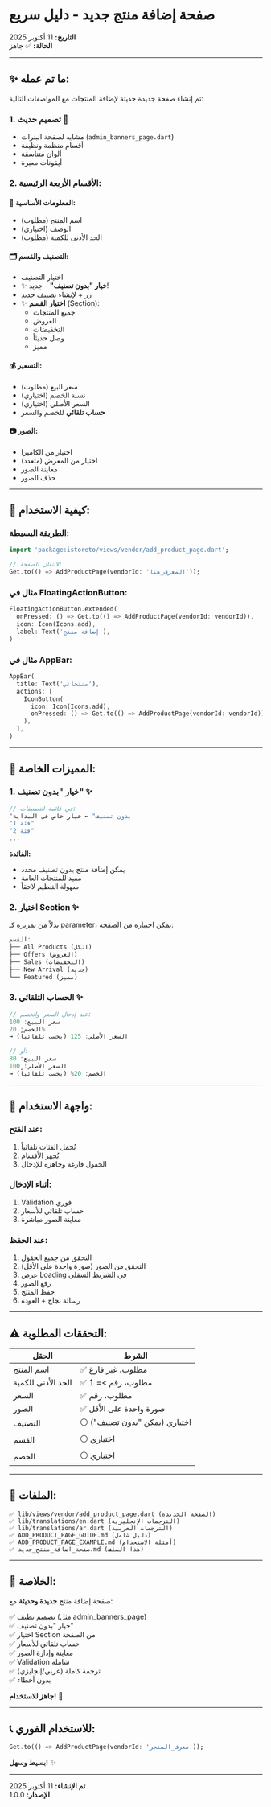 # صفحة إضافة منتج جديد - دليل سريع

**التاريخ:** 11 أكتوبر 2025  
**الحالة:** ✅ جاهز

---

## ✨ ما تم عمله:

تم إنشاء صفحة جديدة حديثة لإضافة المنتجات مع المواصفات التالية:

### 1. **تصميم حديث** 🎨
- مشابه لصفحة البنرات (`admin_banners_page.dart`)
- أقسام منظمة ونظيفة
- ألوان متناسقة
- أيقونات معبرة

### 2. **الأقسام الأربعة الرئيسية:**

#### 📝 **المعلومات الأساسية:**
- اسم المنتج (مطلوب)
- الوصف (اختياري)
- الحد الأدنى للكمية (مطلوب)

#### 🗂️ **التصنيف والقسم:**
- اختيار التصنيف
- ✨ **خيار "بدون تصنيف"** - جديد!
- زر + لإنشاء تصنيف جديد
- ✨ **اختيار القسم** (Section):
  - جميع المنتجات
  - العروض
  - التخفيضات
  - وصل حديثاً
  - مميز

#### 💰 **التسعير:**
- سعر البيع (مطلوب)
- نسبة الخصم (اختياري)
- السعر الأصلي (اختياري)
- **حساب تلقائي** للخصم والسعر

#### 📷 **الصور:**
- اختيار من الكاميرا
- اختيار من المعرض (متعدد)
- معاينة الصور
- حذف الصور

---

## 🚀 كيفية الاستخدام:

### الطريقة البسيطة:

```dart
import 'package:istoreto/views/vendor/add_product_page.dart';

// الانتقال للصفحة
Get.to(() => AddProductPage(vendorId: 'المعرف_هنا'));
```

### مثال في FloatingActionButton:

```dart
FloatingActionButton.extended(
  onPressed: () => Get.to(() => AddProductPage(vendorId: vendorId)),
  icon: Icon(Icons.add),
  label: Text('إضافة منتج'),
)
```

### مثال في AppBar:

```dart
AppBar(
  title: Text('منتجاتي'),
  actions: [
    IconButton(
      icon: Icon(Icons.add),
      onPressed: () => Get.to(() => AddProductPage(vendorId: vendorId)),
    ),
  ],
)
```

---

## 🎯 المميزات الخاصة:

### 1. **خيار "بدون تصنيف"** ✨

```dart
// في قائمة التصنيفات:
"بدون تصنيف" ← خيار خاص في البداية
"فئة 1"
"فئة 2"
...
```

**الفائدة:**
- يمكن إضافة منتج بدون تصنيف محدد
- مفيد للمنتجات العامة
- سهولة التنظيم لاحقاً

### 2. **اختيار Section** ✨

بدلاً من تمريره كـ parameter، يمكن اختياره من الصفحة:

```dart
القسم:
├── All Products (الكل)
├── Offers (العروض)
├── Sales (التخفيضات)
├── New Arrival (جديد)
└── Featured (مميز)
```

### 3. **الحساب التلقائي** ✨

```dart
// عند إدخال السعر والخصم:
سعر البيع: 100
الخصم: 20%
→ السعر الأصلي: 125 (يحسب تلقائياً)

// أو:
سعر البيع: 80
السعر الأصلي: 100
→ الخصم: 20% (يحسب تلقائياً)
```

---

## 📱 واجهة الاستخدام:

### عند الفتح:
1. تُحمل الفئات تلقائياً
2. تُجهز الأقسام
3. الحقول فارغة وجاهزة للإدخال

### أثناء الإدخال:
1. Validation فوري
2. حساب تلقائي للأسعار
3. معاينة الصور مباشرة

### عند الحفظ:
1. التحقق من جميع الحقول
2. التحقق من الصور (صورة واحدة على الأقل)
3. عرض Loading في الشريط السفلي
4. رفع الصور
5. حفظ المنتج
6. رسالة نجاح + العودة

---

## ⚠️ التحققات المطلوبة:

| الحقل | الشرط |
|-------|-------|
| اسم المنتج | ✅ مطلوب، غير فارغ |
| الحد الأدنى للكمية | ✅ مطلوب، رقم >= 1 |
| السعر | ✅ مطلوب، رقم |
| الصور | ✅ صورة واحدة على الأقل |
| التصنيف | ⚪ اختياري (يمكن "بدون تصنيف") |
| القسم | ⚪ اختياري |
| الخصم | ⚪ اختياري |

---

## 📁 الملفات:

```
✅ lib/views/vendor/add_product_page.dart (الصفحة الجديدة)
✅ lib/translations/en.dart (الترجمات الإنجليزية)
✅ lib/translations/ar.dart (الترجمات العربية)
✅ ADD_PRODUCT_PAGE_GUIDE.md (دليل شامل)
✅ ADD_PRODUCT_PAGE_EXAMPLE.md (أمثلة الاستخدام)
✅ صفحة_اضافة_منتج_جديد.md (هذا الملف)
```

---

## 🎊 الخلاصة:

صفحة إضافة منتج **جديدة وحديثة** مع:

✅ تصميم نظيف (مثل admin_banners_page)  
✅ خيار "بدون تصنيف"  
✅ اختيار Section من الصفحة  
✅ حساب تلقائي للأسعار  
✅ معاينة وإدارة الصور  
✅ Validation شاملة  
✅ ترجمة كاملة (عربي/إنجليزي)  
✅ بدون أخطاء  

**جاهز للاستخدام!** 🚀

---

## 📞 للاستخدام الفوري:

```dart
Get.to(() => AddProductPage(vendorId: 'معرف_المتجر'));
```

**بسيط وسهل!** ✨

---

**تم الإنشاء:** 11 أكتوبر 2025  
**الإصدار:** 1.0.0


